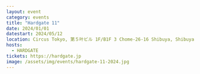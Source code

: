 ```yaml
---
layout: event
category: events
title: "Hardgate 11"
date: 2024/01/01
datestart: 2024/05/12
location: Circus Tokyo, 第５叶ビル 1F/B1F 3 Chome-26-16 Shibuya, Shibuya City, Tokyo 150-0002, Japan
hosts:
  - HARDGATE
tickets: https://hardgate.jp
image: /assets/img/events/hardgate-11-2024.jpg
---
```

